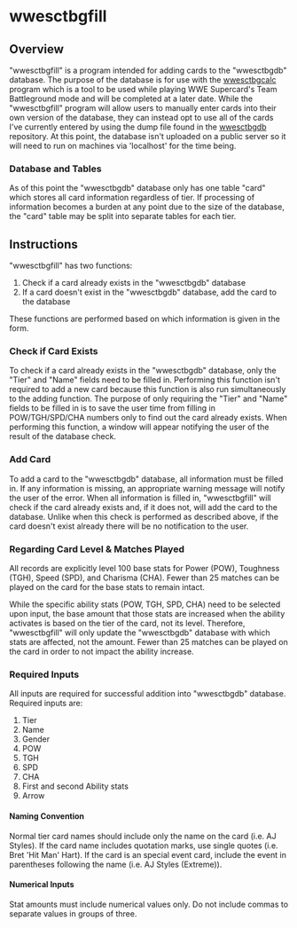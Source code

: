 # wwesctbgfill

## Overview
"wwesctbgfill" is a program intended for adding cards to the "wwesctbgdb" database. The purpose of the database is for use with the [wwesctbgcalc](https://github.com/tango185/wwesctbgcalc) program which is a tool to be used while playing WWE Supercard's Team Battleground mode and will be completed at a later date. While the "wwesctbgfill" program will allow users to manually enter cards into their own version of the database, they can instead opt to use all of the cards I've currently entered by using the dump file found in the [wwesctbgdb](https://github.com/tango185/wwesctbgdb) repository. At this point, the database isn't uploaded on a public server so it will need to run on machines via 'localhost' for the time being.

### Database and Tables
As of this point the "wwesctbgdb" database only has one table "card" which stores all card information regardless of tier. If processing of information becomes a burden at any point due to the size of the database, the "card" table may be split into separate tables for each tier.

## Instructions
"wwesctbgfill" has two functions:
1. Check if a card already exists in the "wwesctbgdb" database
2. If a card doesn't exist in the "wwesctbgdb" database, add the card to the database

These functions are performed based on which information is given in the form.

### Check if Card Exists
To check if a card already exists in the "wwesctbgdb" database, only the "Tier" and "Name" fields need to be filled in. Performing this function isn't required to add a new card because this function is also run simultaneously to the adding function. The purpose of only requiring the "Tier" and "Name" fields to be filled in is to save the user time from filling in POW/TGH/SPD/CHA numbers only to find out the card already exists. When performing this function, a window will appear notifying the user of the result of the database check.

### Add Card
To add a card to the "wwesctbgdb" database, all information must be filled in. If any information is missing, an appropriate warning message will notify the user of the error. When all information is filled in, "wwesctbgfill" will check if the card already exists and, if it does not, will add the card to the database. Unlike when this check is performed as described above, if the card doesn't exist already there will be no notification to the user.

### Regarding Card Level & Matches Played

All records are explicitly level 100 base stats for Power (POW), Toughness (TGH), Speed (SPD), and Charisma (CHA). Fewer than 25 matches can be played on the card for the base stats to remain intact.

While the specific ability stats (POW, TGH, SPD, CHA) need to be selected upon input, the base amount that those stats are increased when the ability activates is based on the tier of the card, not its level. Therefore, "wwesctbgfill" will only update the "wwesctbgdb" database with which stats are affected, not the amount. Fewer than 25 matches can be played on the card in order to not impact the ability increase.

### Required Inputs

All inputs are required for successful addition into "wwesctbgdb" database. Required inputs are:
1. Tier
2. Name
3. Gender
4. POW
5. TGH
6. SPD
7. CHA
8. First and second Ability stats
9. Arrow

#### Naming Convention

Normal tier card names should include only the name on the card (i.e. AJ Styles). If the card name includes quotation marks, use single quotes (i.e. Bret 'Hit Man' Hart). If the card is an special event card, include the event in parentheses following the name (i.e. AJ Styles (Extreme)).

#### Numerical Inputs

Stat amounts must include numerical values only. Do not include commas to separate values in groups of three.